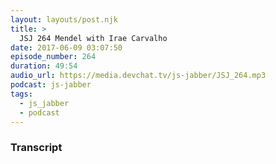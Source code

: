 ```yaml
---
layout: layouts/post.njk
title: >
  JSJ 264 Mendel with Irae Carvalho
date: 2017-06-09 03:07:50
episode_number: 264
duration: 49:54
audio_url: https://media.devchat.tv/js-jabber/JSJ_264.mp3
podcast: js-jabber
tags:
  - js_jabber
  - podcast
---
```


### Transcript
